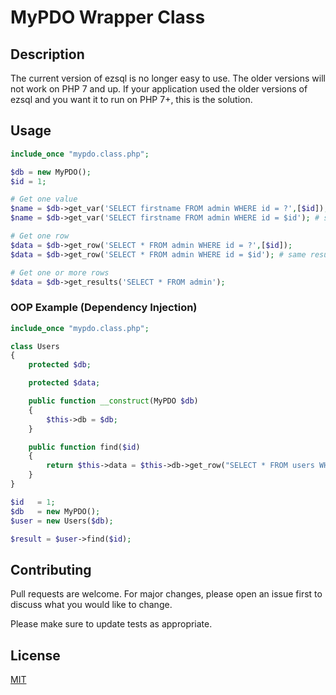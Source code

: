 # MyPDO Wrapper Class

## Description

The current version of ezsql is no longer easy to use. The older versions will not work on PHP 7 and up. If your application used the older versions of ezsql and you want it to run on PHP 7+, this is the solution.

## Usage

```php
include_once "mypdo.class.php";

$db = new MyPDO();
$id = 1;

# Get one value 
$name = $db->get_var('SELECT firstname FROM admin WHERE id = ?',[$id]);
$name = $db->get_var('SELECT firstname FROM admin WHERE id = $id'); # same result

# Get one row
$data = $db->get_row('SELECT * FROM admin WHERE id = ?',[$id]);
$data = $db->get_row('SELECT * FROM admin WHERE id = $id'); # same result

# Get one or more rows
$data = $db->get_results('SELECT * FROM admin');
```

### OOP Example (Dependency Injection)

```php
include_once "mypdo.class.php";

class Users
{
    protected $db;

    protected $data;

    public function __construct(MyPDO $db)
    {
        $this->db = $db;
    }

    public function find($id)
    {        
        return $this->data = $this->db->get_row("SELECT * FROM users WHERE id = ?", [$id]);
    }
}

$id   = 1;
$db   = new MyPDO();
$user = new Users($db);

$result = $user->find($id);
```

## Contributing
Pull requests are welcome. For major changes, please open an issue first to discuss what you would like to change.

Please make sure to update tests as appropriate.

## License
[MIT](https://choosealicense.com/licenses/mit/)